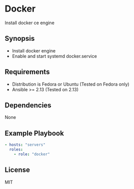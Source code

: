# Docker

Install docker ce engine

## Synopsis

- Install docker engine
- Enable and start systemd docker.service

## Requirements

- Distribution is Fedora or Ubuntu (Tested on Fedora only)
- Ansible >= 2.13 (Tested on 2.13)

## Dependencies

None

## Example Playbook

```yaml
- hosts: "servers"
  roles:
    - role: "docker"
```

## License

MIT
